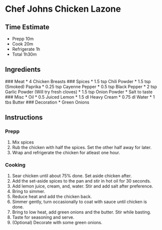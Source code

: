 # Chef Johns Chicken Lazone  
## Time Estimate
* Prepp 10m
* Cook 20m
* Refrigerate 1h
* Total 1h30m
## Ingredients 
<one ingredient per row> 
<SI units. 0.5 format>
### Meat
* 4 Chicken Breasts
### Spices
* 1.5 tsp Chili Powder
* 1.5 tsp (Smoked) Paprika
* 0.25 tsp Cayenne Pepper
* 0.5 tsp Black Pepper
* 2 tsp Garlic Powder (Will try fresh cloves)
* 1.5 tsp Onion Powder
* Salt to taste
### Misc 
* Oil
* 0.5 Juiced Lemon
* 1.5 dl Heavy Cream
* 0.75 dl Water
* 1 tbs Butter
### Decoration
* Green Onions 


## Instructions
### Prepp
1. Mix spices
1. Rub the chicken with half the spices. Set the other half away for later.
1. Wrap and refrigerate the chicken for atleast one hour.
### Cooking
1. Sear chicken until about 75% done. Set aside chicken after.
1. Add the set-aside spices to the pan and stir in hot oil for 30 seconds. 
1. Add lemon juice, cream, and, water. Stir and add salt after preference.
1. Bring to simmer.
1. Reduce heat and add the chicken back.
1. Simmer gently, turn occasionally to coat with sauce until chicken is done. 
1. Bring to low heat, add green onions and the butter. Stir while basting.
1. Taste for seasoning and serve.
1. (Optional) Decorate with some green onions.


